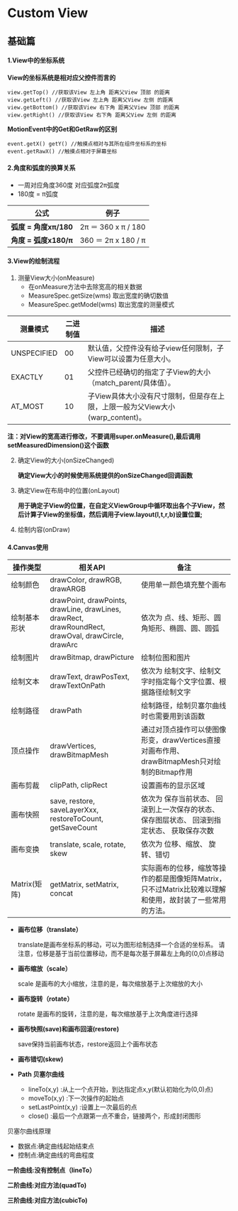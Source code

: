 
# Custom View

## 基础篇

#### 1.View中的坐标系统

**View的坐标系统是相对应父控件而言的**

```
view.getTop() //获取该View 左上角 距离父View 顶部 的距离
view.getLeft() //获取该View 左上角 距离父View 左侧 的距离
view.getBottom() //获取该View 右下角 距离父View 顶部 的距离
view.getRight() //获取该View 右下角 距离父View 左侧 的距离
```
**MotionEvent中的Get和GetRaw的区别**

```
event.getX() getY() //触摸点相对与其所在组件坐标系的坐标
event.getRawX() //触摸点相对于屏幕坐标
```

#### 2.角度和弧度的换算关系
* 一周对应角度360度 对应弧度2π弧度
* 180度 = π弧度


公式                  | 例子
----------------------|---------------------
**弧度 = 角度xπ/180** | 2π ＝ 360 x π / 180 
**角度 = 弧度x180/π** | 360 ＝ 2π x 180 / π

#### 3.View的绘制流程

1.  测量View大小(onMeasure)
    * 在onMeasure方法中去除宽高的相关数据 
    * MeasureSpec.getSize(wms) 取出宽度的确切数值
    * MeasureSpec.getModel(wms) 取出宽度的测量模式
    
测量模式 | 二进制值|描述
---|---|---
UNSPECIFIED| 00|默认值，父控件没有给子view任何限制，子View可以设置为任意大小。
EXACTLY| 01|父控件已经确切的指定了子View的大小（match_parent/具体值）。
AT_MOST| 10|子View具体大小没有尺寸限制，但是存在上限，上限一般为父View大小(warp_content)。

**注：对View的宽高进行修改，不要调用super.onMeasure(),最后调用setMeasuredDimension()这个函数**




2.  确定View的大小(onSizeChanged)

    **确定View大小的时候使用系统提供的onSizeChanged回调函数** 

3.  确定View在布局中的位置(onLayout)

    **用于确定子View的位置，在自定义ViewGroup中循环取出各个子View，然后计算子View的坐标值，然后调用子view.layout(l,t,r,b)设置位置;**

4.  绘制内容(onDraw)


#### 4.Canvas使用


| 操作类型       | 相关API                                    | 备注                                       |
| ---------- | ---------------------------------------- | ---------------------------------------- |
| 绘制颜色       | drawColor, drawRGB, drawARGB             | 使用单一颜色填充整个画布                             |
| 绘制基本形状     | drawPoint, drawPoints, drawLine, drawLines, drawRect, drawRoundRect, drawOval, drawCircle, drawArc | 依次为 点、线、矩形、圆角矩形、椭圆、圆、圆弧                  |
| 绘制图片       | drawBitmap, drawPicture                  | 绘制位图和图片                                  |
| 绘制文本       | drawText,    drawPosText, drawTextOnPath | 依次为 绘制文字、绘制文字时指定每个文字位置、根据路径绘制文字          |
| 绘制路径       | drawPath                                 | 绘制路径，绘制贝塞尔曲线时也需要用到该函数                    |
| 顶点操作       | drawVertices, drawBitmapMesh             | 通过对顶点操作可以使图像形变，drawVertices直接对画布作用、 drawBitmapMesh只对绘制的Bitmap作用 |
| 画布剪裁       | clipPath,    clipRect                    | 设置画布的显示区域                                |
| 画布快照       | save, restore, saveLayerXxx, restoreToCount, getSaveCount | 依次为 保存当前状态、 回滚到上一次保存的状态、 保存图层状态、 回滚到指定状态、 获取保存次数 |
| 画布变换       | translate, scale, rotate, skew           | 依次为 位移、缩放、 旋转、错切                         |
| Matrix(矩阵) | getMatrix, setMatrix, concat             | 实际画布的位移，缩放等操作的都是图像矩阵Matrix，只不过Matrix比较难以理解和使用，故封装了一些常用的方法。 |

* **画布位移（translate）**

    translate是画布坐标系的移动，可以为图形绘制选择一个合适的坐标系。 请注意，位移是基于当前位置移动，而不是每次基于屏幕左上角的(0,0)点移动
    
* **画布缩放（scale）**

    scale 是画布的大小缩放，注意的是，每次缩放基于上次缩放的大小

* **画布旋转（rotate）**

    rotate 是画布的旋转，注意的是，每次缩放基于上次角度进行选择

* **画布快照(save)和画布回滚(restore)**
    
    save保持当前画布状态，restore返回上个画布状态

* **画布错切(skew)**

* **Path 贝塞尔曲线**

  + lineTo(x,y) :从上一个点开始，到达指定点x,y(默认初始化为(0,0)点)
  + moveTo(x,y) :下一次操作的起始点
  + setLastPoint(x,y) :设置上一次最后的点
  + close() :最后一个点跟第一点不重合，链接两个，形成封闭图形


贝塞尔曲线原理
+ 数据点:确定曲线起始结束点
+ 控制点:确定曲线的弯曲程度

**一阶曲线:没有控制点（lineTo）**

**二阶曲线:对应方法(quadTo)**

**三阶曲线:对应方法(cubicTo)**